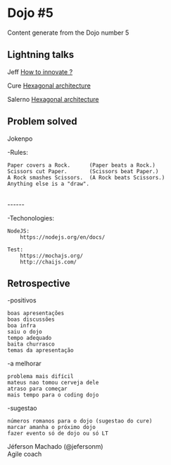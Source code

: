 <h1>Dojo #5</h1>

<p>Content generate from the Dojo number 5</p>

<h2>Lightning talks</h2>

<p>Jeff <a href="http://www.slideshare.net/jefersonm/how-to-innovate-53596305">How to innovate ?</a></p>
<p>Cure <a href="http://www.slideshare.net/marcelocure/hexagonal-architecture">Hexagonal architecture</a></p>
<p>Salerno <a href="http://www.slideshare.net/salerno1/v8-google">Hexagonal architecture</a></p>


<h2>Problem solved</h2>

<p>Jokenpo</p>

-Rules:

	Paper covers a Rock.      (Paper beats a Rock.)
	Scissors cut Paper.       (Scissors beat Paper.)
	A Rock smashes Scissors.  (A Rock beats Scissors.)
	Anything else is a "draw".


</br>------


-Techonologies:

	NodeJS:
		https://nodejs.org/en/docs/

	Test:
		https://mochajs.org/
		http://chaijs.com/


<h2>Retrospective</h2>

-positivos

	boas apresentações
	boas discussões
	boa infra
	saiu o dojo
	tempo adequado
	baita churrasco
	temas da apresentação

-a melhorar

	problema mais difícil
	mateus nao tomou cerveja dele
	atraso para começar
	mais tempo para o coding dojo

-sugestao

	números romanos para o dojo (sugestao do cure)
	marcar amanha o próximo dojo
	fazer evento só de dojo ou só LT


Jéferson Machado (@jefersonm) <br>
Agile coach</p> <br>
